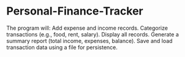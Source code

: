 # Personal-Finance-Tracker
The program will:  Add expense and income records. Categorize transactions (e.g., food, rent, salary). Display all records. Generate a summary report (total income, expenses, balance). Save and load transaction data using a file for persistence.

